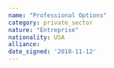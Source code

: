 ```yaml
---
name: "Professional Options"
category: private_sector
nature: "Entreprise"
nationality: USA
alliance: 
date_signed: '2018-11-12'
---
```

    
